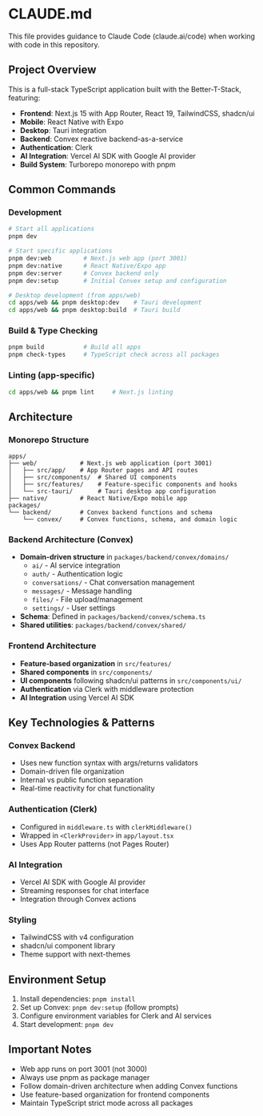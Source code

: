 # CLAUDE.md

This file provides guidance to Claude Code (claude.ai/code) when working with code in this repository.

## Project Overview

This is a full-stack TypeScript application built with the Better-T-Stack, featuring:
- **Frontend**: Next.js 15 with App Router, React 19, TailwindCSS, shadcn/ui
- **Mobile**: React Native with Expo  
- **Desktop**: Tauri integration
- **Backend**: Convex reactive backend-as-a-service
- **Authentication**: Clerk
- **AI Integration**: Vercel AI SDK with Google AI provider
- **Build System**: Turborepo monorepo with pnpm

## Common Commands

### Development
```bash
# Start all applications
pnpm dev

# Start specific applications
pnpm dev:web         # Next.js web app (port 3001)
pnpm dev:native      # React Native/Expo app
pnpm dev:server      # Convex backend only
pnpm dev:setup       # Initial Convex setup and configuration

# Desktop development (from apps/web)
cd apps/web && pnpm desktop:dev    # Tauri development
cd apps/web && pnpm desktop:build  # Tauri build
```

### Build & Type Checking
```bash
pnpm build           # Build all apps
pnpm check-types     # TypeScript check across all packages
```

### Linting (app-specific)
```bash
cd apps/web && pnpm lint     # Next.js linting
```

## Architecture

### Monorepo Structure
```
apps/
├── web/            # Next.js web application (port 3001)
│   ├── src/app/    # App Router pages and API routes
│   ├── src/components/  # Shared UI components
│   ├── src/features/    # Feature-specific components and hooks
│   └── src-tauri/       # Tauri desktop app configuration
├── native/         # React Native/Expo mobile app
packages/
└── backend/        # Convex backend functions and schema
    └── convex/     # Convex functions, schema, and domain logic
```

### Backend Architecture (Convex)
- **Domain-driven structure** in `packages/backend/convex/domains/`
  - `ai/` - AI service integration
  - `auth/` - Authentication logic  
  - `conversations/` - Chat conversation management
  - `messages/` - Message handling
  - `files/` - File upload/management
  - `settings/` - User settings
- **Schema**: Defined in `packages/backend/convex/schema.ts`
- **Shared utilities**: `packages/backend/convex/shared/`

### Frontend Architecture
- **Feature-based organization** in `src/features/`
- **Shared components** in `src/components/`
- **UI components** following shadcn/ui patterns in `src/components/ui/`
- **Authentication** via Clerk with middleware protection
- **AI Integration** using Vercel AI SDK

## Key Technologies & Patterns

### Convex Backend
- Uses new function syntax with args/returns validators
- Domain-driven file organization
- Internal vs public function separation
- Real-time reactivity for chat functionality

### Authentication (Clerk)
- Configured in `middleware.ts` with `clerkMiddleware()`
- Wrapped in `<ClerkProvider>` in `app/layout.tsx`
- Uses App Router patterns (not Pages Router)

### AI Integration
- Vercel AI SDK with Google AI provider
- Streaming responses for chat interface
- Integration through Convex actions

### Styling
- TailwindCSS with v4 configuration
- shadcn/ui component library
- Theme support with next-themes

## Environment Setup

1. Install dependencies: `pnpm install`
2. Set up Convex: `pnpm dev:setup` (follow prompts)
3. Configure environment variables for Clerk and AI services
4. Start development: `pnpm dev`

## Important Notes

- Web app runs on port 3001 (not 3000)
- Always use pnpm as package manager
- Follow domain-driven architecture when adding Convex functions
- Use feature-based organization for frontend components
- Maintain TypeScript strict mode across all packages